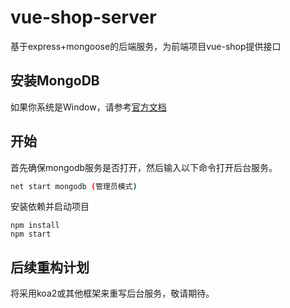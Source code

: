 # vue-shop-server
基于express+mongoose的后端服务，为前端项目vue-shop提供接口

## 安装MongoDB

如果你系统是Window，请参考[官方文档](https://docs.mongodb.com/manual/tutorial/install-mongodb-on-windows/)

## 开始

首先确保mongodb服务是否打开，然后输入以下命令打开后台服务。
```bash
net start mongodb (管理员模式)
```

安装依赖并启动项目
```
npm install
npm start
```

## 后续重构计划

将采用koa2或其他框架来重写后台服务，敬请期待。
